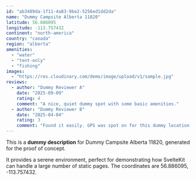 ```yaml
---
id: "ab3489da-1f11-4a83-9be2-5256ed1dd2da"
name: "Dummy Campsite Alberta 11820"
latitude: 56.886095
longitude: -113.757432
continent: "north-america"
country: "canada"
region: "alberta"
amenities:
  - "water"
  - "tent-only"
  - "fishing"
images:
  - "https://res.cloudinary.com/demo/image/upload/v1/sample.jpg"
reviews:
  - author: "Dummy Reviewer A"
    date: "2025-09-09"
    rating: 4
    comment: "A nice, quiet dummy spot with some basic amenities."
  - author: "Dummy Reviewer B"
    date: "2025-04-04"
    rating: 3
    comment: "Found it easily. GPS was spot on for this dummy location."
---
```


This is a **dummy description** for Dummy Campsite Alberta 11820, generated for the proof of concept.

It provides a serene environment, perfect for demonstrating how SvelteKit can handle a large number of static pages. The coordinates are 56.886095, -113.757432.
